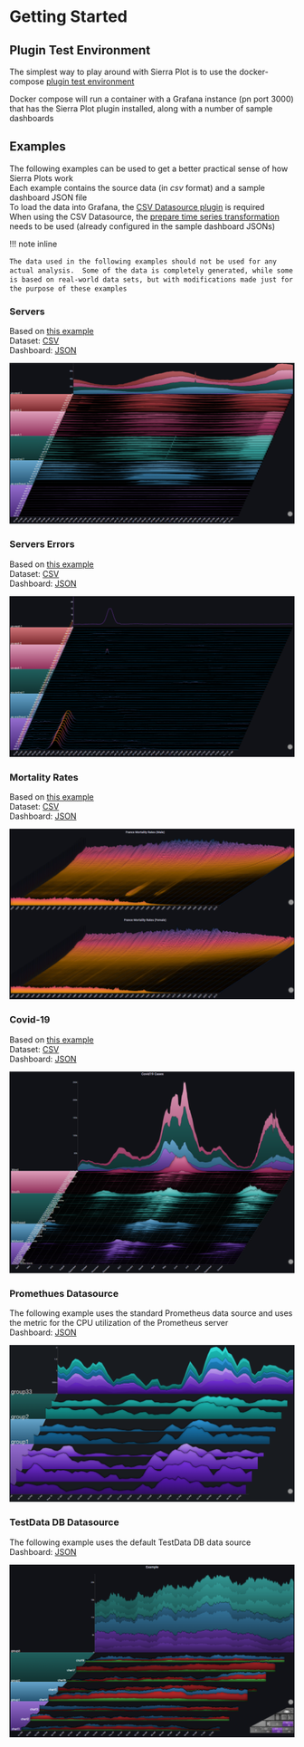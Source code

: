 # Getting Started

## Plugin Test Environment

The simplest way to play around with Sierra Plot is to use the docker-compose [plugin test environment](https://github.com/boazreicher/sierra-plot/tree/main/plugin-test-environment)

Docker compose will run a container with a Grafana instance (pn port 3000) that has the Sierra Plot plugin installed, along with a number of sample dashboards

## Examples

The following examples can be used to get a better practical sense of how Sierra Plots work
<br>
Each example contains the source data (in <i>csv</i> format) and a sample dashboard JSON file
<br>
To load the data into Grafana, the [CSV Datasource plugin](https://grafana.com/grafana/plugins/marcusolsson-csv-datasource/) is required
<br>
When using the CSV Datasource, the [prepare time series transformation](https://grafana.com/docs/grafana/latest/panels/transformations/types-options/#prepare-time-series) needs to be used (already configured in the sample dashboard JSONs)


!!! note inline

    The data used in the following examples should not be used for any actual analysis.  Some of the data is completely generated, while some is based on real-world data sets, but with modifications made just for the purpose of these examples


### Servers

Based on [this example](examples.md#i-requests-to-servers)
<br>
Dataset: [CSV](https://github.com/boazreicher/sierra-plot/raw/main/examples/data/test_servers.csv)
<br>
Dashboard: [JSON](https://github.com/boazreicher/sierra-plot/raw/main/examples/dashboards/server1.json)

![image_small](img/examples/serversrequests/initial.png)

### Servers Errors

Based on [this example](examples.md#iiii-error-trend)
<br>
Dataset: [CSV](https://github.com/boazreicher/sierra-plot/raw/main/examples/data/test_servers.csv)
<br>
Dashboard: [JSON](https://github.com/boazreicher/sierra-plot/raw/main/examples/dashboards/servers_errors.json)

![image_small](img/examples/serversrequests/errorsall.png)


### Mortality Rates

Based on [this example](examples.md#ii-mortality-rates)
<br>
Dataset: [CSV](https://github.com/boazreicher/sierra-plot/raw/main/examples/data/france_mortality.csv)
<br>
Dashboard: [JSON](https://github.com/boazreicher/sierra-plot/raw/main/examples/dashboards/mortality.json)

![image_small](img/examples/mortality/mortality1.png)

### Covid-19

Based on [this example](examples.md#iii-covid19-cases)
<br>
Dataset: [CSV](https://github.com/boazreicher/sierra-plot/raw/main/examples/data/us_states_increases_with_gender.csv)
<br>
Dashboard: [JSON](https://github.com/boazreicher/sierra-plot/raw/main/examples/dashboards/covid19.json)

![image_small](img/examples/covid/covid1.png)


### Promethues Datasource
The following example uses the standard Prometheus data source and uses the metric for the CPU utilization of the Prometheus server
<br>
Dashboard: [JSON](https://github.com/boazreicher/sierra-plot/raw/main/examples/dashboards/prometheus.json)


![image_small](img/groupdrilldownnew1.png)

### TestData DB Datasource
The following example uses the default TestData DB data source
<br>
Dashboard: [JSON](https://github.com/boazreicher/sierra-plot/raw/main/examples/dashboards/randomwalk.json)


![image_small](img/defaultdatasource.png)